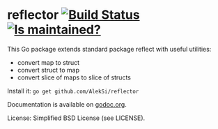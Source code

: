 reflector [![Build Status](https://secure.travis-ci.org/AlekSi/reflector.png)](https://travis-ci.org/AlekSi/reflector) [![Is maintained?](http://stillmaintained.com/AlekSi/reflector.png)](http://stillmaintained.com/AlekSi/reflector)
=========

This Go package extends standard package reflect with useful utilities:

- convert map to struct
- convert struct to map
- convert slice of maps to slice of structs

Install it: `go get github.com/AlekSi/reflector`

Documentation is available on [godoc.org](http://godoc.org/github.com/AlekSi/reflector).

License: Simplified BSD License (see LICENSE).
